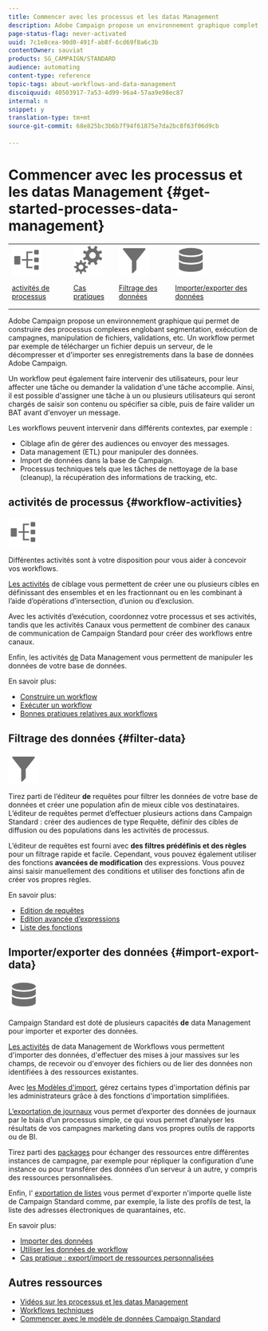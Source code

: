 ```yaml
---
title: Commencer avec les processus et les datas Management
description: Adobe Campaign propose un environnement graphique complet qui permet de concevoir et automatiser des processus.
page-status-flag: never-activated
uuid: 7c1e8cea-90d0-491f-ab8f-6cd69f8a6c3b
contentOwner: sauviat
products: SG_CAMPAIGN/STANDARD
audience: automating
content-type: reference
topic-tags: about-workflows-and-data-management
discoiquuid: 40503917-7a53-4d99-96a4-57aa9e98ec87
internal: n
snippet: y
translation-type: tm+mt
source-git-commit: 68e825bc3b6b7f94f61875e7da2bc8f63f06d9cb

---
```



# Commencer avec les processus et les datas Management {#get-started-processes-data-management}

<table>
<tr>
<td><img src="assets/do-not-localize/icon_workflows.svg" width="60px"><p><a href="#workflow-activities">activités de processus</a></p></td><td><img src="assets/do-not-localize/icon_activities.svg" width="60px"><p><a href="../../automating/using/workflow-created-query-with-complement.md">Cas pratiques</a></p></td><td><img src="assets/do-not-localize/icon_filter.svg" width="60px"><p><a href="#filter-data">Filtrage des données</a></p></td>
<td><img src="assets/do-not-localize/icon_manage.svg" width="60px"><p><a href="#import-export-data">Importer/exporter des données</a></p></td></tr>
</table>

Adobe Campaign propose un environnement graphique qui permet de construire des processus complexes englobant segmentation, exécution de campagnes, manipulation de fichiers, validations, etc. Un workflow permet par exemple de télécharger un fichier depuis un serveur, de le décompresser et d&#39;importer ses enregistrements dans la base de données Adobe Campaign.

Un workflow peut également faire intervenir des utilisateurs, pour leur affecter une tâche ou demander la validation d&#39;une tâche accomplie. Ainsi, il est possible d&#39;assigner une tâche à un ou plusieurs utilisateurs qui seront chargés de saisir son contenu ou spécifier sa cible, puis de faire valider un BAT avant d&#39;envoyer un message.

Les workflows peuvent intervenir dans différents contextes, par exemple :

* Ciblage afin de gérer des audiences ou envoyer des messages.
* Data management (ETL) pour manipuler des données.
* Import de données dans la base de Campaign.
* Processus techniques tels que les tâches de nettoyage de la base (cleanup), la récupération des informations de tracking, etc.

## activités de processus {#workflow-activities}

<img src="assets/do-not-localize/icon_workflows.svg" width="60px">

Différentes activités sont à votre disposition pour vous aider à concevoir vos workflows.

[Les activités](../../automating/using/about-targeting-activities.md) de ciblage vous permettent de créer une ou plusieurs cibles en définissant des ensembles et en les fractionnant ou en les combinant à l’aide d’opérations d’intersection, d’union ou d’exclusion.

Avec les activités [](../../automating/using/about-execution-activities.md)d’exécution, coordonnez votre processus et ses activités, tandis que les activités [](../../automating/using/about-channel-activities.md) Canaux vous permettent de combiner des canaux de communication de Campaign Standard pour créer des workflows entre canaux.

Enfin, les activités [de](../../automating/using/about-data-management-activities.md) Data Management vous permettent de manipuler les données de votre base de données.

En savoir plus:

* [Construire un workflow](../../automating/using/building-a-workflow.md)
* [Exécuter un workflow](../../automating/using/executing-a-workflow.md)
* [Bonnes pratiques relatives aux workflows](../../automating/using/best-practices-workflows.md)

## Filtrage des données {#filter-data}

<img src="assets/do-not-localize/icon_filter.svg" width="60px">

Tirez parti de l’éditeur **de** requêtes pour filtrer les données de votre base de données et créer une population afin de mieux cible vos destinataires. L’éditeur de requêtes permet d’effectuer plusieurs actions dans Campaign Standard : créer des audiences de type Requête, définir des cibles de diffusion ou des populations dans les activités de processus.

L’éditeur de requêtes est fourni avec **des filtres prédéfinis et des règles** pour un filtrage rapide et facile. Cependant, vous pouvez également utiliser des fonctions **avancées de modification** des expressions. Vous pouvez ainsi saisir manuellement des conditions et utiliser des fonctions afin de créer vos propres règles.

En savoir plus:

* [Edition de requêtes](../../automating/using/editing-queries.md)
* [Edition avancée d’expressions](../../automating/using/advanced-expression-editing.md)
* [Liste des fonctions](../../automating/using/list-of-functions.md)

## Importer/exporter des données {#import-export-data}

<img src="assets/do-not-localize/icon_manage.svg" width="60px">

Campaign Standard est doté de plusieurs capacités **de** data Management pour importer et exporter des données.

[Les activités](../../automating/using/about-data-management-activities.md) de data Management de Workflows vous permettent d&#39;importer des données, d&#39;effectuer des mises à jour massives sur les champs, de recevoir ou d&#39;envoyer des fichiers ou de lier des données non identifiées à des ressources existantes.

Avec [les Modèles d&#39;import](../../automating/using/importing-data-with-import-templates.md), gérez certains types d&#39;importation définis par les administrateurs grâce à des fonctions d&#39;importation simplifiées.

[L’exportation de journaux](../../automating/using/exporting-logs.md) vous permet d’exporter des données de journaux par le biais d’un processus simple, ce qui vous permet d’analyser les résultats de vos campagnes marketing dans vos propres outils de rapports ou de BI.

Tirez parti des [packages](../../automating/using/managing-packages.md) pour échanger des ressources entre différentes instances de campagne, par exemple pour répliquer la configuration d’une instance ou pour transférer des données d’un serveur à un autre, y compris des ressources personnalisées.

Enfin, l&#39; [exportation de listes](../../automating/using/exporting-lists.md) vous permet d&#39;exporter n&#39;importe quelle liste de Campaign Standard comme, par exemple, la liste des profils de test, la liste des adresses électroniques de quarantaines, etc.

En savoir plus:

* [Importer des données](../../automating/using/importing-data.md)
* [Utiliser les données de workflow](../../automating/using/using-workflow-data.md)
* [Cas pratique : export/import de ressources personnalisées](../../automating/using/exporting-importing-custom-resources.md)

## Autres ressources

* [Vidéos sur les processus et les datas Management](https://docs.adobe.com/content/help/en/campaign-standard-learn/tutorials/getting-started/create-workflow.html)
* [Workflows techniques](../../administration/using/technical-workflows.md)
* [Commencer avec le modèle de données Campaign Standard](../../developing/using/get-started-data-model.md)
